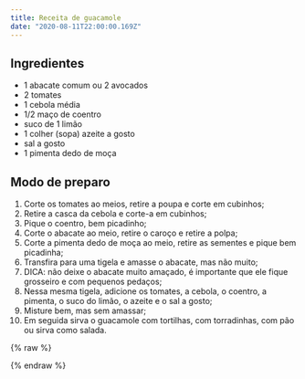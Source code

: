```yaml
---
title: Receita de guacamole
date: "2020-08-11T22:00:00.169Z"
---
```


## Ingredientes

- 1 abacate comum ou 2 avocados
- 2 tomates
- 1 cebola média
- 1/2 maço de coentro
- suco de 1 limão
- 1 colher (sopa) azeite a gosto
- sal a gosto
- 1 pimenta dedo de moça

## Modo de preparo

1. Corte os tomates ao meios, retire a poupa e corte em cubinhos;
2. Retire a casca da cebola e corte-a em cubinhos;
3. Pique o coentro, bem picadinho;
4. Corte o abacate ao meio, retire o caroço e retire a polpa;
5. Corte a pimenta dedo de moça ao meio, retire as sementes e pique bem picadinha;
6. Transfira para uma tigela e amasse o abacate, mas não muito;
7. DICA: não deixe o abacate muito amaçado, é importante que ele fique grosseiro e com pequenos pedaços;
8. Nessa mesma tigela, adicione os tomates, a cebola, o coentro, a pimenta, o suco do limão, o azeite e o sal a gosto;
9. Misture bem, mas sem amassar;
10. Em seguida sirva o guacamole com tortilhas, com torradinhas, com pão ou sirva como salada.

{% raw %}
<style>
  .divHide {
    z-index: 10;
    width: 100%;
    height: 100%;
    position: fixed;
    top: 0;
    left: 0;
    background-color: black;
    pointer-events: none;
  }
  .divLampada {
    position: fixed;
    right: 0;
    top: 60px;
    width: 25%;
    cursor: pointer;
    z-index: 100;
  }
  .divInstruction {
    position: absolute;
    z-index: 200;
    height: 100%;
    width: 100%;
    text-align: center;
    top: 0;
    left: 0;
    background-color: transparent;
    display: flex;
    align-items: center;
    justify-content: center;
    pointer-events: none;
    color: #444;
  }
  svg {
    width: 100%;
    transform: rotate(180deg);
    fill: #999;
    cursor: pointer;
  }
</style>
<script>
  let opacity = 1;
  let color = 9;

  const div = document.createElement("div");
  div.className = "divLampada";
  div.innerHTML = '<svg viewBox="0 0 480.005 480.005"><path d="M240.003,48c4.418,0,8-3.582,8-8V8c0-4.418-3.582-8-8-8s-8,3.582-8,8v32C232.003,44.418,235.584,48,240.003,48z"/><path d="M141.075,36.656l16,27.704c2.184,3.841,7.068,5.184,10.909,3s5.184-7.068,3-10.909c-0.017-0.031-0.035-0.061-0.053-0.092 l-16-27.704c-2.184-3.841-7.068-5.184-10.909-3c-3.841,2.184-5.184,7.068-3,10.909C141.039,36.595,141.057,36.626,141.075,36.656 z"/><path d="M76.567,106.875c0.03,0.018,0.061,0.035,0.092,0.053l27.704,16c3.812,2.234,8.713,0.956,10.947-2.856 c2.234-3.812,0.956-8.713-2.856-10.947c-0.03-0.018-0.061-0.035-0.092-0.053l-27.704-16c-3.812-2.234-8.713-0.956-10.947,2.856 C71.477,99.739,72.755,104.641,76.567,106.875z"/><path d="M96.003,192c0-4.418-3.582-8-8-8h-32c-4.418,0-8,3.582-8,8s3.582,8,8,8h32C92.421,200,96.003,196.418,96.003,192z"/><path d="M104.456,261.018c-0.031,0.018-0.062,0.036-0.093,0.054l-27.704,16c-3.841,2.183-5.185,7.067-3.002,10.908 c2.183,3.841,7.067,5.185,10.908,3.002c0.031-0.018,0.062-0.036,0.093-0.054l27.704-16c3.841-2.183,5.185-7.067,3.002-10.908 C113.181,260.179,108.297,258.835,104.456,261.018z"/><path d="M403.44,277.126c-0.031-0.018-0.062-0.036-0.093-0.054l-27.704-16c-3.811-2.235-8.713-0.957-10.948,2.854 c-2.235,3.811-0.957,8.713,2.854,10.948c0.031,0.018,0.062,0.036,0.093,0.054l27.704,16c3.811,2.235,8.713,0.957,10.948-2.854 C408.529,284.262,407.251,279.361,403.44,277.126z"/><path d="M424.003,184h-32c-4.418,0-8,3.582-8,8s3.582,8,8,8h32c4.418,0,8-3.582,8-8S428.421,184,424.003,184z"/><path d="M371.651,124c1.404,0,2.784-0.37,4-1.072l27.704-16c3.841-2.184,5.184-7.068,3-10.909s-7.068-5.184-10.909-3 c-0.031,0.017-0.061,0.035-0.092,0.053l-27.704,16c-3.826,2.209-5.137,7.102-2.928,10.928 C366.152,122.475,368.793,124,371.651,124z"/><path d="M311.993,67.291c0.003,0.002,0.006,0.004,0.009,0.005c3.827,2.207,8.72,0.894,10.927-2.934 c0-0.001,0.001-0.002,0.001-0.002l16-27.704c2.235-3.811,0.957-8.713-2.854-10.948c-3.811-2.235-8.713-0.957-10.948,2.854 c-0.018,0.031-0.036,0.062-0.054,0.093l-16,27.704C306.862,60.184,308.169,65.078,311.993,67.291z"/><path d="M256.003,320c4.418,0,8-3.582,8-8v-88h16c17.673,0,32-14.327,32-32s-14.327-32-32-32c-17.673,0-32,14.327-32,32v16h-16 v-16c0-17.673-14.327-32-32-32s-32,14.327-32,32s14.327,32,32,32h16v88c0,4.418,3.582,8,8,8s8-3.582,8-8v-88h16v88 C248.003,316.418,251.584,320,256.003,320z M264.003,192c0-8.837,7.163-16,16-16s16,7.163,16,16s-7.163,16-16,16h-16V192z M216.003,208h-16c-8.837,0-16-7.163-16-16s7.163-16,16-16s16,7.163,16,16V208z"/><path d="M246.219,64.152c-70.611-3.392-130.603,51.099-133.995,121.71c-1.943,40.432,15.354,79.4,46.643,105.082 c5.639,4.417,8.994,11.135,9.136,18.296V328c0.042,10.134,6.445,19.15,16,22.528V360c0.021,5.923,2.245,11.627,6.24,16 c-8.32,9.044-8.32,22.956,0,32c-8.894,9.75-8.2,24.864,1.55,33.758c4.429,4.04,10.215,6.268,16.21,6.242 c4.306,0.113,7.889-3.287,8.001-7.593c0.044-1.68-0.456-3.33-1.425-4.703c-0.253-0.489-0.553-0.953-0.896-1.384 c-0.658-0.602-1.409-1.094-2.224-1.456c-0.232-0.12-0.464-0.216-0.704-0.312c-0.81-0.295-1.659-0.465-2.52-0.504 c-0.08,0-0.152-0.048-0.232-0.048c-4.418,0-8-3.582-8-8s3.582-8,8-8h32c4.418,0,8-3.582,8-8s-3.582-8-8-8h-32 c-4.418,0-8-3.582-8-8s3.582-8,8-8h32c4.418,0,8-3.582,8-8s-3.582-8-8-8h-32c-4.418,0-8-3.582-8-8v-8h40c4.418,0,8-3.582,8-8 s-3.582-8-8-8h-48c-4.418,0-8-3.582-8-8v-18.76c-0.131-11.962-5.64-23.23-15-30.68c-47.788-39.274-54.689-109.852-15.415-157.64 c22.466-27.336,56.528-42.448,91.871-40.76c59.107,3.516,105.536,51.957,106.544,111.16c0.287,34.052-15.024,66.363-41.56,87.704 c-9.29,7.652-14.602,19.109-14.44,31.144V328c0,4.418-3.582,8-8,8h-24c-4.418,0-8,3.582-8,8s3.582,8,8,8h16v8 c0,4.418-3.582,8-8,8h-8c-4.418,0-8,3.582-8,8s3.582,8,8,8h8c4.418,0,8,3.582,8,8s-3.582,8-8,8h-8c-4.418,0-8,3.582-8,8 s3.582,8,8,8h8c4.418,0,8,3.582,8,8s-3.582,8-8,8h-40c-4.418,0-8,3.582-8,8s3.582,8,8,8h30.632 c-4.417,12.497-18.129,19.047-30.626,14.63c-3.826-1.352-7.246-3.653-9.942-6.686c-2.938-3.3-7.996-3.594-11.296-0.656 c-3.3,2.938-3.594,7.996-0.656,11.296c14.631,16.487,39.857,17.992,56.344,3.362c6.81-6.043,11.349-14.232,12.864-23.21 c12.529-3.916,19.511-17.247,15.596-29.776c-1.04-3.329-2.801-6.388-5.156-8.96c8.32-9.044,8.32-22.956,0-32 c3.995-4.373,6.219-10.077,6.24-16v-9.472c9.555-3.378,15.958-12.394,16-22.528v-17.832c-0.107-7.187,3.007-14.046,8.488-18.696 c30.344-24.395,47.85-61.339,47.512-100.272C366.847,123.532,313.777,68.169,246.219,64.152z"/></svg>'
  div.addEventListener("click", () => {
    if (opacity > 0) {
      opacity -= 0.01;
    }

    if (color < 15) {
      color += 0.1;
    }

    document.getElementById("divText").style.display = "none";
    setOpacity();
    setColor();
  });

  const divLight = document.createElement("div");
  div.appendChild(divLight);

  const divHide = document.createElement("div");
  divHide.className = "divHide";
  divHide.id = "divHide";

  const divText = document.createElement("div");
  divText.innerText = "Para acender as luzes, fique clicando na lâmpada.";
  divText.id = "divText";
  divText.className = "divInstruction";
  
  const body = document.getElementsByTagName("body")[0];
  body.appendChild(div);
  body.appendChild(divHide);
  body.appendChild(divText);

  const setOpacity = () => {
    const hidden = document.getElementById("divHide");
    hidden.style.opacity = opacity;
  }

  const setColor = () => {
    const hex = Math.floor(color).toString(16);
    const paths = document.getElementsByTagName("path");
    for(let i = 0; i < paths.length; i++)
    {
      const newColor = `#${hex}${hex}9`;
      paths[i].style.fill = newColor;
    }
  }

  setOpacity();
  setInterval(() => {
    if (opacity < 1) {
      opacity += 0.01;
    }
    if (color > 9) {
      color -= 0.1;
    }
    setOpacity();
    setColor();
  }, 500);
</script>
{% endraw %}